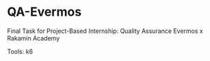 # QA-Evermos
Final Task for Project-Based Internship: Quality Assurance Evermos x Rakamin Academy

Tools: k6

